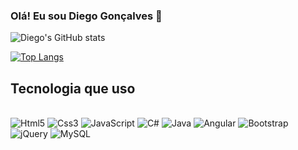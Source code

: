 
### Olá! Eu sou Diego Gonçalves 👾 
![Diego's GitHub stats](https://github-readme-stats.vercel.app/api?username=MadmanSdd&show_icons=true&theme=synthwave)

[![Top Langs](https://github-readme-stats.vercel.app/api/top-langs/?username=MadmanSdd&layout=synthwave)](https://github.com/MadmanSdd/github-readme-stats)

## Tecnologia que uso
<div style="display: inline_block"><br/>
    <img alt="Html5" src="https://img.shields.io/badge/HTML-239120?style=for-the-badge&logo=html5&logoColor=white"/>
    <img alt="Css3" src="https://img.shields.io/badge/CSS-239120?&style=for-the-badge&logo=css3&logoColor=white"/>
    <img  alt="JavaScript" src="https://img.shields.io/badge/JavaScript-F7DF1E?style=for-the-badge&logo=javascript&logoColor=black"/>
    <img alt="C#" src="https://img.shields.io/badge/C%23-239120?style=for-the-badge&logo=c-sharp&logoColor=white"/>
    <img alt="Java" src="https://img.shields.io/badge/Java-ED8B00?style=for-the-badge&logo=java&logoColor=white"/>
    <img alt="Angular" src="https://img.shields.io/badge/Angular-DD0031?style=for-the-badge&logo=angular&logoColor=white"/>
    <img  alt="Bootstrap" src="https://img.shields.io/badge/Bootstrap-563D7C?style=for-the-badge&logo=bootstrap&logoColor=white"/>
    <img alt="jQuery" src="https://img.shields.io/badge/jQuery-0769AD?style=for-the-badge&logo=jquery&logoColor=white"/>
    <imgalt="Spring" src="https://img.shields.io/badge/Spring-6DB33F?style=for-the-badge&logo=spring&logoColor=white"/>
    <img alt="MySQL" src="https://img.shields.io/badge/MySQL-00000F?style=for-the-badge&logo=mysql&logoColor=white"/>
     
</div><br/>

